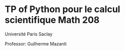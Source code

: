 # TP of Python pour le calcul scientifique Math 208

Université Paris Saclay

Professor: Guilherme Mazanti
